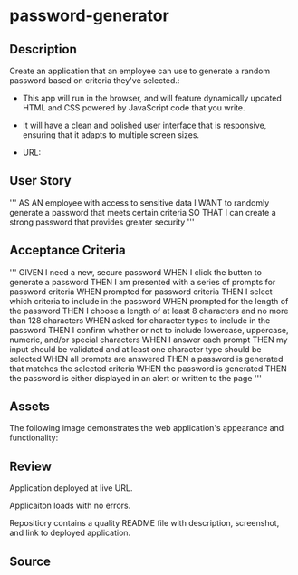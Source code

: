 # password-generator
 
## Description

 Create an application that an employee can use to generate a random password based on criteria they've selected.:

* This app will run in the browser, and will feature dynamically updated HTML and CSS powered by JavaScript code that you write. 

*  It will have a clean and polished user interface that is responsive, ensuring that it adapts to multiple screen sizes.
  
* URL: 

## User Story
'''
AS AN employee with access to sensitive data
I WANT to randomly generate a password that meets certain criteria
SO THAT I can create a strong password that provides greater security
'''

##  Acceptance Criteria 
'''
GIVEN I need a new, secure password
WHEN I click the button to generate a password
THEN I am presented with a series of prompts for password criteria
WHEN prompted for password criteria
THEN I select which criteria to include in the password
WHEN prompted for the length of the password
THEN I choose a length of at least 8 characters and no more than 128 characters
WHEN asked for character types to include in the password
THEN I confirm whether or not to include lowercase, uppercase, numeric, and/or special characters
WHEN I answer each prompt
THEN my input should be validated and at least one character type should be selected
WHEN all prompts are answered
THEN a password is generated that matches the selected criteria
WHEN the password is generated
THEN the password is either displayed in an alert or written to the page
'''

## Assets

The following image demonstrates the web application's appearance and functionality:

## Review

Application deployed at live URL.

Applicaiton loads with no errors.

Repositiory contains a quality README file with description, screenshot, and link to deployed application.

## Source

